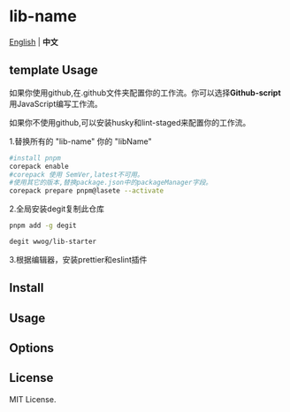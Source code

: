 # lib-name

[English](../README.md) | **中文**

## template Usage

如果你使用github,在.github文件夹配置你的工作流。你可以选择**Github-script**用JavaScript编写工作流。

如果你不使用github,可以安装husky和lint-staged来配置你的工作流。

1.替换所有的 "lib-name" 你的 "libName"

```bash
#install pnpm
corepack enable
#corepack 使用 SemVer,latest不可用。
#使用其它的版本,替换package.json中的packageManager字段。
corepack prepare pnpm@lasete --activate
```

2.全局安装degit复制此仓库

```bash
pnpm add -g degit

degit wwog/lib-starter
```

3.根据编辑器，安装prettier和eslint插件


## Install

## Usage

## Options

## License

MIT License.
